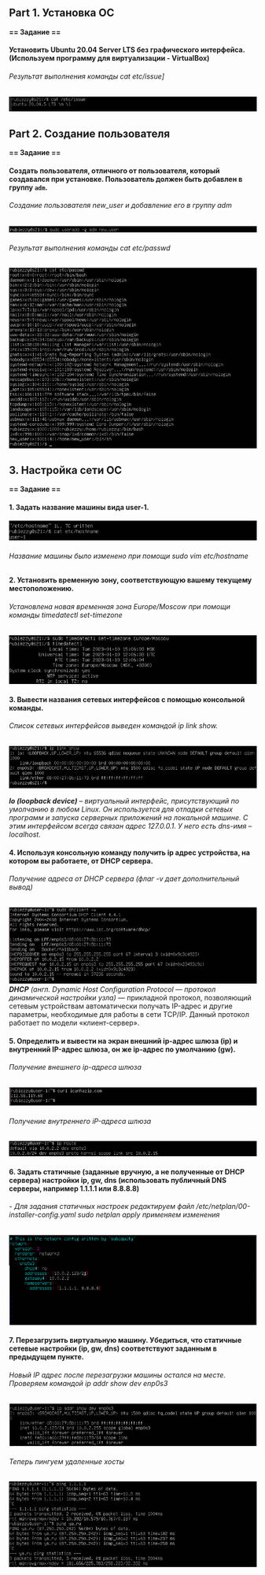 ## Part 1. Установка ОС
**== Задание ==**

####  Установить  **Ubuntu 20.04 Server LTS**  без графического интерфейса. (Используем программу для виртуализации - VirtualBox)
###### Результат выполнения команды cat etc/issue]
![Результат выполнения команды cat etc/issue](screenshots/ubuntu_version.png)
## Part 2. Создание пользователя
**== Задание ==**
####  Создать пользователя, отличного от пользователя, который создавался при установке. Пользователь должен быть добавлен в группу `adm`.
###### Создание пользователя new_user и добавление его в группу adm
![Создание пользователя new_user и добавление его в группу adm](screenshots/user_add.png)
###### Результат выполнения команды cat etc/passwd
![Результат выполнения команды cat etc/passwd](screenshots/all_users.png)
## 3. Настройка сети ОС
**== Задание ==**
#### 1. Задать название машины вида user-1.
![Название машины было изменено при помощи sudo vim etc/hostname](screenshots/new_hostname.png)
###### Название машины было изменено при помощи sudo vim etc/hostname
#### 2. Установить временную зону, соответствующую вашему текущему местоположению.
######  Установлена новая временная зона Europe/Moscow при помощи команды timedatectl set-timezone
![Установлена новая временная зона](screenshots/new_timezone.png)
#### 3. Вывести названия сетевых интерфейсов с помощью консольной команды.
###### Список сетевых интерфейсов выведен командой ip link show.
![Список сетевых интерфейсов](screenshots/network_interfaces.png)

***_lo_ (loopback device)** – виртуальный интерфейс, присутствующий по умолчанию в любом Linux. Он используется для отладки сетевых программ и запуска серверных приложений на локальной машине. С этим интерфейсом всегда связан адрес _127.0.0.1_. У него есть dns-имя – _localhost_.*
#### 4. Используя консольную команду получить ip адрес устройства, на котором вы работаете, от DHCP сервера.
###### Получение адреса от DHCP сервера (флаг -v дает дополнительный вывод)
![Получение адреса](screenshots/get_ip.png)
**_DHCP_** *(англ. Dynamic Host Configuration Protocol — протокол динамической настройки узла)* — прикладной протокол, позволяющий сетевым устройствам автоматически получать IP-адрес и другие параметры, необходимые для работы в сети TCP/IP. Данный протокол работает по модели «клиент-сервер».

#### 5. Определить и вывести на экран внешний ip-адрес шлюза (ip) и внутренний IP-адрес шлюза, он же ip-адрес по умолчанию (gw).
###### Получение внешнего ip-адреса шлюза
![Получение внешнего ip-адреса шлюза](screenshots/external_ip.png)
###### Получение внутреннего iP-адреса шлюза
![Получение внутреннего IP-адреса шлюза](screenshots/internal_ip.png)
#### 6. Задать статичные (заданные вручную, а не полученные от DHCP сервера) настройки ip, gw, dns (использовать публичный DNS серверы, например 1.1.1.1 или 8.8.8.8)
###### - Для задания статичных настроек редактируем файл /etc/netplan/00-installer-config.yaml sudo netplan apply применяем изменения
![Задание ip, gw, dns](screenshots/static_configure.png)

#### 7. Перезагрузить виртуальную машину. Убедиться, что статичные сетевые настройки (ip, gw, dns) соответствуют заданным в предыдущем пункте.
###### Новый IP адрес после перезагрузки машины остался на месте. Проверяем командой ip addr show dev enp0s3
![Новый статический адрес](screenshots/new_static_ip.png)
###### Теперь пингуем удаленные хосты
![ping удаленных хостов](screenshots/ping.png)
